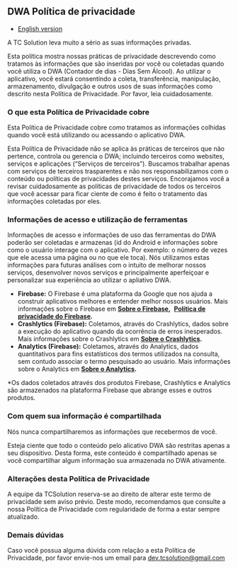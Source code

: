 ## DWA Política de privacidade

* [English version](https://techtcs.github.io/tcsdocs/apps/dwa/privacyPolicy/privacy_policy-en.html)  

A TC Solution leva muito a sério as suas informações privadas.

Esta política mostra nossas práticas de privacidade descrevendo como tratamos às informações que são inseridas por você ou coletadas quando você utiliza o DWA (Contador de dias - Dias Sem Álcool).
Ao utilizar o aplicativo, você estará consentindo a coleta, transferência, manipulação, armazenamento, divulgação e outros usos de suas informações como descrito nesta Política de Privacidade. Por favor, leia cuidadosamente.

### O que esta Política de Privacidade cobre

Esta Política de Privacidade cobre como tratamos as informações colhidas quando você está utilizando ou acessando o aplicativo DWA.

Esta Política de Privacidade não se aplica às práticas de terceiros que não pertence, controla ou gerencia o DWA; incluindo terceiros como websites, serviços e aplicações (“Serviços de terceiros”). Buscamos trabalhar apenas com serviços de terceiros trasparentes e não nos responsabilizamos com o conteúdo ou políticas de privacidades destes serviços. Encorajamos você a revisar cuidadosamente as políticas de privacidade de todos os terceiros que você acessar para ficar ciente de como é feito o tratamento das informações coletadas por eles.
		
### Informações de acesso e utilização de ferramentas

Informações de acesso e informações de uso das ferramentas do DWA poderão ser coletadas e armazenas (id do Android e informações sobre como o usuário interage com o aplicativo. Por exemplo: o número de vezes que ele acessa uma página ou no que ele toca). Nós utilizamos estas informações para futuras análises com o intuito de melhorar nossos serviços, desenvolver novos serviços e principalmente aperfeiçoar e personalizar sua experiência ao utilizar o apliativo DWA.

*   **Firebase:** O Firebase é uma plataforma da Google que nos ajuda a construir aplicativos melhores e entender melhor nossos usuários. Mais informações sobre o Firebase em **[Sobre o Firebase](https://www.google.com/url?sa=t&rct=j&q=&esrc=s&source=web&cd=&cad=rja&uact=8&ved=2ahUKEwj908zli6P3AhX_g5UCHV3nDzQQFnoECAkQAQ&url=https%3A%2F%2Ffirebase.google.com%2F%3Fhl%3Dpt&usg=AOvVaw35ZHRRnbb3FRIt3tVbLP7-),**  **[Política de privacidade do Firebase](https://firebase.google.com/support/privacy?hl=pt-br).**
*   **Crashlytics (Firebase):** Coletamos, através do Crashlytics, dados sobre a execução do aplicativo quando da ocorrência de erros inesperados. Mais informações sobre o Crashlytics em **[Sobre o Crashlytics](https://firebase.google.com/docs/crashlytics).**
*   **Analytics (Firebase):** Coletamos, através do Analytics, dados quantitativos para fins estatísticos dos termos utilizados na consulta, sem contudo associar o termo pesquisado ao usuário. Mais informações sobre o Analytics em **[Sobre o Analytics](https://firebase.google.com/docs/analytics/events?hl=pt-br&platform=android).**

\*Os dados coletados através dos produtos Firebase, Crashlytics e Analytics são armazenados na plataforma Firebase que abrange esses e outros produtos.  

### Com quem sua informação é compartilhada
		
Nós nunca compartilharemos as informações que recebermos de você.
		
Esteja ciente que todo o conteúdo pelo alicativo DWA são restritas apenas a seu dispositivo. Desta forma, este conteúdo é compartilhado apenas se você compartilhar algum informação sua armazenada no DWA ativamente.

### Alterações desta Política de Privacidade

A equipe da TCSolution reserva-se ao direito de alterar este termo de privacidade sem aviso prévio. Deste modo, recomendamos que consulte a nossa Política de Privacidade com regularidade de forma a estar sempre atualizado.
		
### Demais dúvidas

Caso você possua alguma dúvida com relação a esta Política de Privacidade, por favor envie-nos um email para [dev.tcsolution@gmail.com](mailto:dev.tcsolution@gmail.com)



